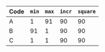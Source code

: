 | Code | `min` | `max` | `incr` | `square` |
|---|---|---|---|---|
| A | 1 | 91 | 90 | 90 |
| B | 91 | 1 | 90 | 90 |
| C | 1 | 1 | 90 | 90 |
